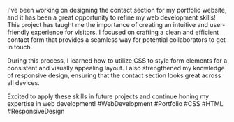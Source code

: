 

I've been working on designing the contact section for my portfolio website, and it has been a great opportunity to refine my web development skills! This project has taught me the importance of creating an intuitive and user-friendly experience for visitors. I focused on crafting a clean and efficient contact form that provides a seamless way for potential collaborators to get in touch.

During this process, I learned how to utilize CSS to style form elements for a consistent and visually appealing layout. I also strengthened my knowledge of responsive design, ensuring that the contact section looks great across all devices.

Excited to apply these skills in future projects and continue honing my expertise in web development! #WebDevelopment #Portfolio #CSS #HTML #ResponsiveDesign
